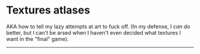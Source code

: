 # Textures atlases

AKA how to tell my lazy attempts at art to fuck off. (In my defense, I _can_ do better, but I can't be arsed when I haven't even decided what textures I want in the "final" game).

---
